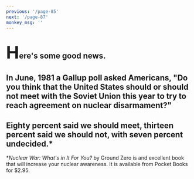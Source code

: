 ```yaml
---
previous: '/page-85'
next: '/page-87'
monkey_msg: ''
---
```


## <span style="font-size:47px;">H</span>ere's some good news.
## In June, 1981 a Gallup poll asked Americans, "Do you think that the United States should or should not meet with the Soviet Union this year to try to reach agreement on nuclear disarmament?"
## Eighty percent said we should meet, thirteen percent said we should not, with seven percent undecided.*
*_Nuclear War: What's in It For You?_ by Ground Zero is and excellent book that will increase your nuclear awareness. It is available from Pocket Books for $2.95.
